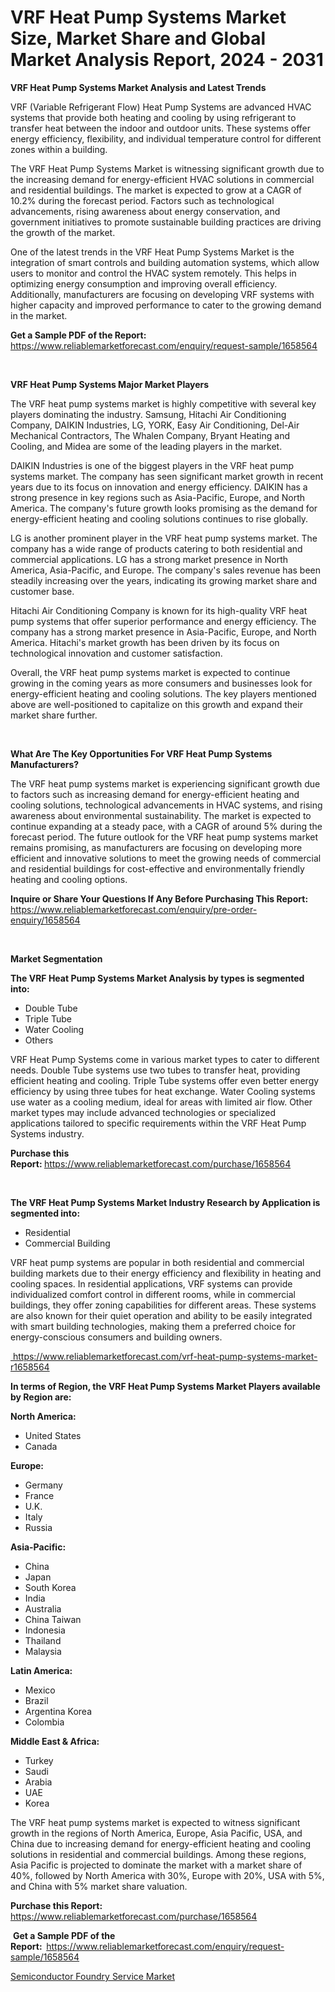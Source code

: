 <p><h1>VRF Heat Pump Systems Market Size, Market Share and Global Market Analysis Report, 2024 - 2031</h1></p><p><strong>VRF Heat Pump Systems Market Analysis and Latest Trends</strong></p>
<p><p>VRF (Variable Refrigerant Flow) Heat Pump Systems are advanced HVAC systems that provide both heating and cooling by using refrigerant to transfer heat between the indoor and outdoor units. These systems offer energy efficiency, flexibility, and individual temperature control for different zones within a building.</p><p>The VRF Heat Pump Systems Market is witnessing significant growth due to the increasing demand for energy-efficient HVAC solutions in commercial and residential buildings. The market is expected to grow at a CAGR of 10.2% during the forecast period. Factors such as technological advancements, rising awareness about energy conservation, and government initiatives to promote sustainable building practices are driving the growth of the market.</p><p>One of the latest trends in the VRF Heat Pump Systems Market is the integration of smart controls and building automation systems, which allow users to monitor and control the HVAC system remotely. This helps in optimizing energy consumption and improving overall efficiency. Additionally, manufacturers are focusing on developing VRF systems with higher capacity and improved performance to cater to the growing demand in the market.</p></p>
<p><strong>Get a Sample PDF of the Report:&nbsp;</strong> <a href="https://www.reliablemarketforecast.com/enquiry/request-sample/1658564">https://www.reliablemarketforecast.com/enquiry/request-sample/1658564</a></p>
<p>&nbsp;</p>
<p><strong>VRF Heat Pump Systems Major Market Players</strong></p>
<p><p>The VRF heat pump systems market is highly competitive with several key players dominating the industry. Samsung, Hitachi Air Conditioning Company, DAIKIN Industries, LG, YORK, Easy Air Conditioning, Del-Air Mechanical Contractors, The Whalen Company, Bryant Heating and Cooling, and Midea are some of the leading players in the market.</p><p>DAIKIN Industries is one of the biggest players in the VRF heat pump systems market. The company has seen significant market growth in recent years due to its focus on innovation and energy efficiency. DAIKIN has a strong presence in key regions such as Asia-Pacific, Europe, and North America. The company's future growth looks promising as the demand for energy-efficient heating and cooling solutions continues to rise globally.</p><p>LG is another prominent player in the VRF heat pump systems market. The company has a wide range of products catering to both residential and commercial applications. LG has a strong market presence in North America, Asia-Pacific, and Europe. The company's sales revenue has been steadily increasing over the years, indicating its growing market share and customer base.</p><p>Hitachi Air Conditioning Company is known for its high-quality VRF heat pump systems that offer superior performance and energy efficiency. The company has a strong market presence in Asia-Pacific, Europe, and North America. Hitachi's market growth has been driven by its focus on technological innovation and customer satisfaction.</p><p>Overall, the VRF heat pump systems market is expected to continue growing in the coming years as more consumers and businesses look for energy-efficient heating and cooling solutions. The key players mentioned above are well-positioned to capitalize on this growth and expand their market share further.</p></p>
<p>&nbsp;</p>
<p><strong>What Are The Key Opportunities For VRF Heat Pump Systems Manufacturers?</strong></p>
<p><p>The VRF heat pump systems market is experiencing significant growth due to factors such as increasing demand for energy-efficient heating and cooling solutions, technological advancements in HVAC systems, and rising awareness about environmental sustainability. The market is expected to continue expanding at a steady pace, with a CAGR of around 5% during the forecast period. The future outlook for the VRF heat pump systems market remains promising, as manufacturers are focusing on developing more efficient and innovative solutions to meet the growing needs of commercial and residential buildings for cost-effective and environmentally friendly heating and cooling options.</p></p>
<p><strong>Inquire or Share Your Questions If Any Before Purchasing This Report:</strong> <a href="https://www.reliablemarketforecast.com/enquiry/pre-order-enquiry/1658564">https://www.reliablemarketforecast.com/enquiry/pre-order-enquiry/1658564</a></p>
<p>&nbsp;</p>
<p><strong>Market Segmentation</strong></p>
<p><strong>The VRF Heat Pump Systems Market Analysis by types is segmented into:</strong></p>
<p><ul><li>Double Tube</li><li>Triple Tube</li><li>Water Cooling</li><li>Others</li></ul></p>
<p><p>VRF Heat Pump Systems come in various market types to cater to different needs. Double Tube systems use two tubes to transfer heat, providing efficient heating and cooling. Triple Tube systems offer even better energy efficiency by using three tubes for heat exchange. Water Cooling systems use water as a cooling medium, ideal for areas with limited air flow. Other market types may include advanced technologies or specialized applications tailored to specific requirements within the VRF Heat Pump Systems industry.</p></p>
<p><strong>Purchase this Report:&nbsp;</strong><a href="https://www.reliablemarketforecast.com/purchase/1658564">https://www.reliablemarketforecast.com/purchase/1658564</a></p>
<p>&nbsp;</p>
<p><strong>The VRF Heat Pump Systems Market Industry Research by Application is segmented into:</strong></p>
<p><ul><li>Residential</li><li>Commercial Building</li></ul></p>
<p><p>VRF heat pump systems are popular in both residential and commercial building markets due to their energy efficiency and flexibility in heating and cooling spaces. In residential applications, VRF systems can provide individualized comfort control in different rooms, while in commercial buildings, they offer zoning capabilities for different areas. These systems are also known for their quiet operation and ability to be easily integrated with smart building technologies, making them a preferred choice for energy-conscious consumers and building owners.</p></p>
<p><a href="https://www.reliablemarketforecast.com/vrf-heat-pump-systems-market-r1658564">&nbsp;https://www.reliablemarketforecast.com/vrf-heat-pump-systems-market-r1658564</a></p>
<p><strong>In terms of Region, the VRF Heat Pump Systems Market Players available by Region are:</strong></p>
<p>
    <p> <strong> North America: </strong>
        <ul>
            <li>United States</li>
            <li>Canada</li>
        </ul>
        </p> 
    <p> <strong> Europe: </strong>
        <ul>
            <li>Germany</li>
            <li>France</li>
            <li>U.K.</li>
            <li>Italy</li>
            <li>Russia</li>
        </ul>
        </p> 
    <p> <strong> Asia-Pacific: </strong>
        <ul>
            <li>China</li>
            <li>Japan</li>
            <li>South Korea</li>
            <li>India</li>
            <li>Australia</li>
            <li>China Taiwan</li>
            <li>Indonesia</li>
            <li>Thailand</li>
            <li>Malaysia</li>
        </ul>
        </p> 
    <p> <strong> Latin America: </strong>
        <ul>
            <li>Mexico</li>
            <li>Brazil</li>
            <li>Argentina Korea</li>
            <li>Colombia</li>
        </ul>
        </p> 
    <p> <strong> Middle East & Africa: </strong>
        <ul>
            <li>Turkey</li>
            <li>Saudi</li>
            <li>Arabia</li>
            <li>UAE</li>
            <li>Korea</li>
        </ul>
    </p>
    </p>
<p><p>The VRF heat pump systems market is expected to witness significant growth in the regions of North America, Europe, Asia Pacific, USA, and China due to increasing demand for energy-efficient heating and cooling solutions in residential and commercial buildings. Among these regions, Asia Pacific is projected to dominate the market with a market share of 40%, followed by North America with 30%, Europe with 20%, USA with 5%, and China with 5% market share valuation.</p></p>
<p><strong>Purchase this Report: </strong><a href="https://www.reliablemarketforecast.com/purchase/1658564">https://www.reliablemarketforecast.com/purchase/1658564</a></p>
<p>&nbsp;<strong>Get a Sample PDF of the Report:&nbsp;&nbsp;</strong><a href="https://www.reliablemarketforecast.com/enquiry/request-sample/1658564">https://www.reliablemarketforecast.com/enquiry/request-sample/1658564</a></p>
<p><strong></strong></p>
<p><p><a href="https://github.com/jadenRaynor/Market-Research-Report-List-1/blob/main/semiconductor-foundry-service-market.md">Semiconductor Foundry Service Market</a></p></p>